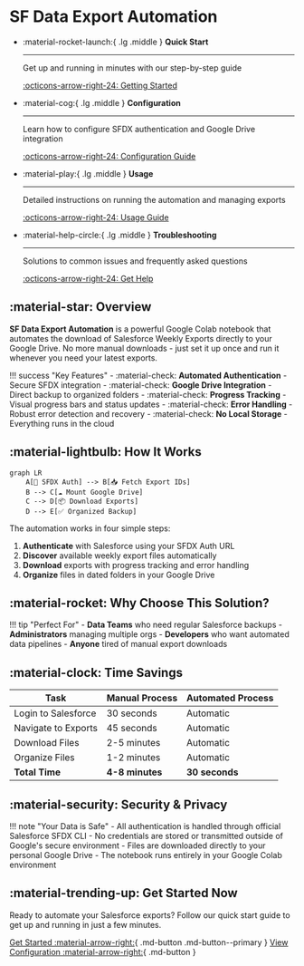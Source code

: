 # SF Data Export Automation

<div class="grid cards" markdown>

-   :material-rocket-launch:{ .lg .middle } **Quick Start**

    ---

    Get up and running in minutes with our step-by-step guide

    [:octicons-arrow-right-24: Getting Started](setup/quickstart.md)

-   :material-cog:{ .lg .middle } **Configuration**

    ---

    Learn how to configure SFDX authentication and Google Drive integration

    [:octicons-arrow-right-24: Configuration Guide](configuration/)

-   :material-play:{ .lg .middle } **Usage**

    ---

    Detailed instructions on running the automation and managing exports

    [:octicons-arrow-right-24: Usage Guide](usage/)

-   :material-help-circle:{ .lg .middle } **Troubleshooting**

    ---

    Solutions to common issues and frequently asked questions

    [:octicons-arrow-right-24: Get Help](troubleshooting/)

</div>

## :material-star: Overview

**SF Data Export Automation** is a powerful Google Colab notebook that automates the download of Salesforce Weekly Exports directly to your Google Drive. No more manual downloads - just set it up once and run it whenever you need your latest exports.

!!! success "Key Features"
    - :material-check: **Automated Authentication** - Secure SFDX integration
    - :material-check: **Google Drive Integration** - Direct backup to organized folders
    - :material-check: **Progress Tracking** - Visual progress bars and status updates
    - :material-check: **Error Handling** - Robust error detection and recovery
    - :material-check: **No Local Storage** - Everything runs in the cloud

## :material-lightbulb: How It Works

```mermaid
graph LR
    A[🔐 SFDX Auth] --> B[📥 Fetch Export IDs]
    B --> C[☁️ Mount Google Drive]
    C --> D[📦 Download Exports]
    D --> E[✅ Organized Backup]
```

The automation works in four simple steps:

1. **Authenticate** with Salesforce using your SFDX Auth URL
2. **Discover** available weekly export files automatically
3. **Download** exports with progress tracking and error handling
4. **Organize** files in dated folders in your Google Drive

## :material-rocket: Why Choose This Solution?

!!! tip "Perfect For"
    - **Data Teams** who need regular Salesforce backups
    - **Administrators** managing multiple orgs
    - **Developers** who want automated data pipelines
    - **Anyone** tired of manual export downloads

## :material-clock: Time Savings

| Task | Manual Process | Automated Process |
|------|----------------|-------------------|
| Login to Salesforce | 30 seconds | Automatic |
| Navigate to Exports | 45 seconds | Automatic |
| Download Files | 2-5 minutes | Automatic |
| Organize Files | 1-2 minutes | Automatic |
| **Total Time** | **4-8 minutes** | **30 seconds** |

## :material-security: Security & Privacy

!!! note "Your Data is Safe"
    - All authentication is handled through official Salesforce SFDX CLI
    - No credentials are stored or transmitted outside of Google's secure environment
    - Files are downloaded directly to your personal Google Drive
    - The notebook runs entirely in your Google Colab environment

## :material-trending-up: Get Started Now

Ready to automate your Salesforce exports? Follow our quick start guide to get up and running in just a few minutes.

[Get Started :material-arrow-right:](setup/quickstart.md){ .md-button .md-button--primary }
[View Configuration :material-arrow-right:](configuration/){ .md-button }
